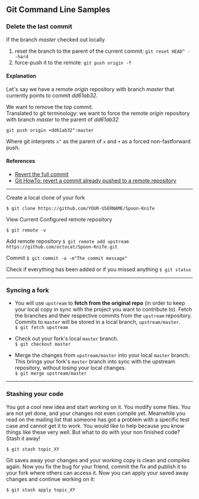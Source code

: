 ## Git Command Line Samples

### __Delete the last commit__

If the branch _master_ checked out locally
1. reset the branch to the parent of the current commit: `git reset HEAD^ --hard`
2. force-push it to the remote: `git push origin -f`

#### Explanation  
Let's say we have a remote _origin_ repository with branch _master_ that currently points to commit _dd61ab32_.  

We want to remove the top commit.  
Translated to git terminology: we want to force the remote _origin_ repository with branch _master_ to the parent of _dd61ab32_

`git push origin +dd61ab32^:master`

Where git interprets `x^` as the parent of `x` and `+` as a forced non-fastforward push.

#### References
* [Revert the full commit](https://gist.github.com/gunjanpatel/18f9e4d1eb609597c50c2118e416e6a6)
 * [Git HowTo: revert a commit already pushed to a remote repository](http://christoph.ruegg.name/blog/git-howto-revert-a-commit-already-pushed-to-a-remote-reposit.html)

 ---

Create a local clone of your fork  
 ```shell
 $ git clone https://github.com/YOUR-USERNAME/Spoon-Knife
 ```

View Current Configured remote repository  
```
$ git remote -v
```

Add remote repository
`$ git remote add upstream https://github.com/octocat/Spoon-Knife.git`

Commit
`$ git commit -a -m"The commit message"`

Check if everything has been added or if you missed anything
`$ git status`



---
### Syncing a fork

* You will use `upstream` to __fetch from the original repo__ (in order to keep your local copy in sync with the project you want to contribute to). Fetch the branches and their respective commits from the `upstream` repository. Commits to `master` will be stored in a local branch, `upstream/master`.  
`$ git fetch upstream`

* Check out your fork's local `master` branch.  
`$ git checkout master`

* Merge the changes from `upstream/master` into your local `master`  branch. This brings your fork's `master` branch into sync with the upstream repository, without losing your local changes.  
`$ git merge upstream/master`

---
### Stashing your code

You got a cool new idea and start working on it. You modify some files. You are not yet done, and your changes not even compile yet. Meanwhile you read on the mailing list that someone has got a problem with a specific test case and cannot get it to work. You would like to help because you know things like these very well. But what to do with your non finished code? Stash it away!  
```shell
$ git stash topic_XY
```

Git saves away your changes and your working copy is clean and compiles again. Now you fix the bug for your friend, commit the fix and publish it to your fork where others can access it. Now you can apply your saved away changes and continue working on it:
```shell
$ git stash apply topic_XY
```